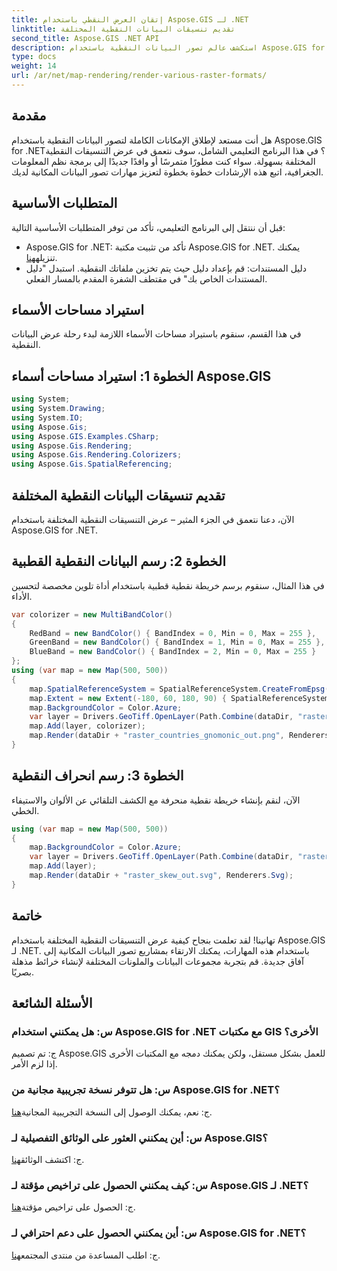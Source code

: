 ```yaml
---
title: إتقان العرض النقطي باستخدام Aspose.GIS لـ .NET
linktitle: تقديم تنسيقات البيانات النقطية المختلفة
second_title: Aspose.GIS .NET API
description: استكشف عالم تصور البيانات النقطية باستخدام Aspose.GIS for .NET. تعلم كيفية عرض خرائط مذهلة بتنسيقات مختلفة دون عناء. التحميل الان!
type: docs
weight: 14
url: /ar/net/map-rendering/render-various-raster-formats/
---
```

## مقدمة
هل أنت مستعد لإطلاق الإمكانات الكاملة لتصور البيانات النقطية باستخدام Aspose.GIS for .NET؟ في هذا البرنامج التعليمي الشامل، سوف نتعمق في عرض التنسيقات النقطية المختلفة بسهولة. سواء كنت مطورًا متمرسًا أو وافدًا جديدًا إلى برمجة نظم المعلومات الجغرافية، اتبع هذه الإرشادات خطوة بخطوة لتعزيز مهارات تصور البيانات المكانية لديك.
## المتطلبات الأساسية
قبل أن ننتقل إلى البرنامج التعليمي، تأكد من توفر المتطلبات الأساسية التالية:
- Aspose.GIS for .NET: تأكد من تثبيت مكتبة Aspose.GIS for .NET. يمكنك تنزيله[هنا](https://releases.aspose.com/gis/net/).
- دليل المستندات: قم بإعداد دليل حيث يتم تخزين ملفاتك النقطية. استبدل "دليل المستندات الخاص بك" في مقتطف الشفرة المقدم بالمسار الفعلي.
## استيراد مساحات الأسماء
في هذا القسم، سنقوم باستيراد مساحات الأسماء اللازمة لبدء رحلة عرض البيانات النقطية.
## الخطوة 1: استيراد مساحات أسماء Aspose.GIS
```csharp
using System;
using System.Drawing;
using System.IO;
using Aspose.Gis;
using Aspose.GIS.Examples.CSharp;
using Aspose.Gis.Rendering;
using Aspose.Gis.Rendering.Colorizers;
using Aspose.Gis.SpatialReferencing;
```
## تقديم تنسيقات البيانات النقطية المختلفة
الآن، دعنا نتعمق في الجزء المثير – عرض التنسيقات النقطية المختلفة باستخدام Aspose.GIS for .NET.
## الخطوة 2: رسم البيانات النقطية القطبية
في هذا المثال، سنقوم برسم خريطة نقطية قطبية باستخدام أداة تلوين مخصصة لتحسين الأداء.
```csharp
var colorizer = new MultiBandColor()
{
    RedBand = new BandColor() { BandIndex = 0, Min = 0, Max = 255 },
    GreenBand = new BandColor() { BandIndex = 1, Min = 0, Max = 255 },
    BlueBand = new BandColor() { BandIndex = 2, Min = 0, Max = 255 }
};
using (var map = new Map(500, 500))
{
    map.SpatialReferenceSystem = SpatialReferenceSystem.CreateFromEpsg(102034);
    map.Extent = new Extent(-180, 60, 180, 90) { SpatialReferenceSystem = SpatialReferenceSystem.Wgs84 };
    map.BackgroundColor = Color.Azure;
    var layer = Drivers.GeoTiff.OpenLayer(Path.Combine(dataDir, "raster_countries.tif"));
    map.Add(layer, colorizer);
    map.Render(dataDir + "raster_countries_gnomonic_out.png", Renderers.Png);
}
```
## الخطوة 3: رسم انحراف النقطية
الآن، لنقم بإنشاء خريطة نقطية منحرفة مع الكشف التلقائي عن الألوان والاستيفاء الخطي.
```csharp
using (var map = new Map(500, 500))
{
    map.BackgroundColor = Color.Azure;
    var layer = Drivers.GeoTiff.OpenLayer(Path.Combine(dataDir, "raster_skew.tif"));
    map.Add(layer);
    map.Render(dataDir + "raster_skew_out.svg", Renderers.Svg);
}
```
## خاتمة
تهانينا! لقد تعلمت بنجاح كيفية عرض التنسيقات النقطية المختلفة باستخدام Aspose.GIS لـ .NET. باستخدام هذه المهارات، يمكنك الارتقاء بمشاريع تصور البيانات المكانية إلى آفاق جديدة. قم بتجربة مجموعات البيانات والملونات المختلفة لإنشاء خرائط مذهلة بصريًا.
## الأسئلة الشائعة
### س: هل يمكنني استخدام Aspose.GIS for .NET مع مكتبات GIS الأخرى؟
ج: تم تصميم Aspose.GIS للعمل بشكل مستقل، ولكن يمكنك دمجه مع المكتبات الأخرى إذا لزم الأمر.
### س: هل تتوفر نسخة تجريبية مجانية من Aspose.GIS for .NET؟
 ج: نعم، يمكنك الوصول إلى النسخة التجريبية المجانية[هنا](https://releases.aspose.com/).
### س: أين يمكنني العثور على الوثائق التفصيلية لـ Aspose.GIS؟
 ج: اكتشف الوثائق[هنا](https://reference.aspose.com/gis/net/).
### س: كيف يمكنني الحصول على تراخيص مؤقتة لـ Aspose.GIS لـ .NET؟
 ج: الحصول على تراخيص مؤقتة[هنا](https://purchase.aspose.com/temporary-license/).
### س: أين يمكنني الحصول على دعم احترافي لـ Aspose.GIS for .NET؟
 ج: اطلب المساعدة من منتدى المجتمع[هنا](https://forum.aspose.com/c/gis/33).